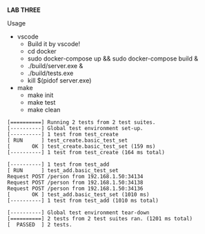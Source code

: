 **LAB THREE**

Usage
- vscode
	- Build it by vscode!
	- cd docker
	- sudo docker-compose up && sudo docker-compose build &
	- ./build/server.exe & 
	- ./build/tests.exe
	- kill $(pidof server.exe)
- make
	- make init
	- make test
	- make clean

```
[==========] Running 2 tests from 2 test suites.
[----------] Global test environment set-up.
[----------] 1 test from test_create
[ RUN      ] test_create.basic_test_set
[       OK ] test_create.basic_test_set (159 ms)
[----------] 1 test from test_create (164 ms total)

[----------] 1 test from test_add
[ RUN      ] test_add.basic_test_set
Request POST /person from 192.168.1.50:34134
Request POST /person from 192.168.1.50:34138
Request POST /person from 192.168.1.50:34136
[       OK ] test_add.basic_test_set (1010 ms)
[----------] 1 test from test_add (1010 ms total)

[----------] Global test environment tear-down
[==========] 2 tests from 2 test suites ran. (1201 ms total)
[  PASSED  ] 2 tests.
```
